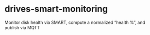 # drives-smart-monitoring
Monitor disk health via SMART, compute a normalized “health %”, and publish via MQTT
